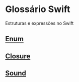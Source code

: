 # Glossário Swift

Estruturas e expressões no Swift

## [Enum](https://github.com/ghsumiyasu/Swift/blob/main/README-Swift-Enum-br-pt.md)
## [Closure](https://github.com/ghsumiyasu/Swift/blob/main/README-Swift-Closure-br-pt.md)
## [Sound](https://github.com/ghsumiyasu/Swift/blob/main/README-Swift-Sound-br-pt.md)